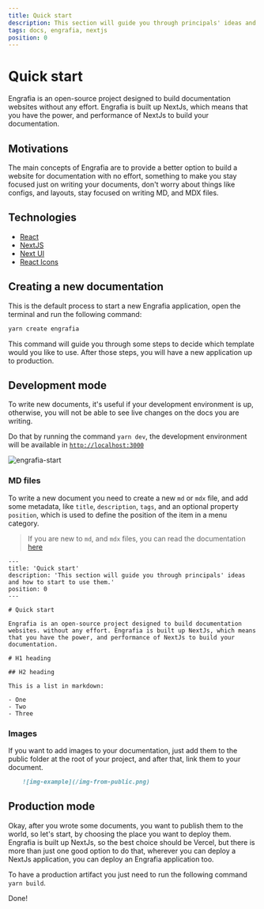 ```yaml
---
title: Quick start
description: This section will guide you through principals' ideas and how to start to use them.
tags: docs, engrafia, nextjs
position: 0
---
```


# Quick start

Engrafia is an open-source project designed to build documentation websites without any effort. Engrafia is built up NextJs, which means that you have the power, and performance of NextJs to build your documentation.

## Motivations

The main concepts of Engrafia are to provide a better option to build a website for documentation with no effort, something to make you stay focused just on writing your documents, don't worry about things like configs, and layouts, stay focused on writing MD, and MDX files.

## Technologies

- [React](https://reactjs.org/)
- [NextJS](https://nextjs.org/)
- [Next UI](https://nextui.org/)
- [React Icons](https://react-icons.github.io/react-icons/)

## Creating a new documentation

This is the default process to start a new Engrafia application, open the terminal and run the following command:

```bash
yarn create engrafia
```

This command will guide you through some steps to decide which template would you like to use. After those steps, you will have a new application up to production.

## Development mode

To write new documents, it's useful if your development environment is up, otherwise, you will not be able to see live changes on the docs you are writing.

Do that by running the command `yarn dev`, the development environment will be available in [`http://localhost:3000`](http://localhost:3000)

![engrafia-start](/engrafia-start.png)

### MD files

To write a new document you need to create a new `md` or `mdx` file, and add some metadata, like `title`, `description`, `tags`, and an optional property `position`, which is used to define the position of the item in a menu category.

> If you are new to `md`, and `mdx` files, you can read the documentation [here](https://www.markdownguide.org/)

```mdx
---
title: 'Quick start'
description: 'This section will guide you through principals' ideas and how to start to use them.'
position: 0
---

# Quick start

Engrafia is an open-source project designed to build documentation websites. without any effort. Engrafia is built up NextJs, which means that you have the power, and performance of NextJs to build your documentation.
```

```mdx
# H1 heading

## H2 heading

This is a list in markdown:

- One
- Two
- Three
```

### Images

If you want to add images to your documentation, just add them to the public folder at the root of your project, and after that, link them to your document.

```md
    ![img-example](/img-from-public.png)
```

## Production mode

Okay, after you wrote some documents, you want to publish them to the world, so let's start, by choosing the place you want to deploy them. Engrafia is built up NextJs, so the best choice should be Vercel, but there is more than just one good option to do that, wherever you can deploy a NextJs application, you can deploy an Engrafia application too.

To have a production artifact you just need to run the following command `yarn build`.

Done!
